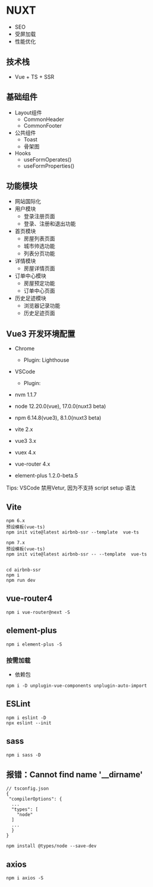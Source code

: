 # NUXT

- SEO
- 受屏加载
- 性能优化

## 技术栈

- Vue + TS + SSR


## 基础组件

- Layout组件
  - CommonHeader
  - CommonFooter
- 公共组件
  - Toast
  - 骨架图
- Hooks
  - useFormOperates()
  - useFormProperties()

## 功能模块

- 网站国际化
- 用户模块
  - 登录注册页面
  - 登录、注册和退出功能
- 首页模块
  - 房屋列表页面
  - 城市帅选功能
  - 列表分页功能
- 详情模块
  - 房屋详情页面
- 订单中心模块
  - 房屋预定功能
  - 订单中心页面
- 历史足迹模块
  - 浏览器记录功能
  - 历史足迹页面

## Vue3 开发环境配置

- Chrome
  - Plugin: Lighthouse
- VSCode
  - Plugin: 


- nvm 1.1.7
- node 12.20.0(vue), 17.0.0(nuxt3 beta)
- npm 6.14.8(vue3), 8.1.0(nuxt3 beta)
- vite 2.x
- vue3 3.x
- vuex 4.x
- vue-router 4.x
- element-plus 1.2.0-beta.5

Tips: VSCode 禁用Vetur, 因为不支持 script setup  语法

## Vite

```
npm 6.x
预设模板(vue-ts)
npm init vite@latest airbnb-ssr --template  vue-ts

npm 7.x
预设模板(vue-ts)
npm init vite@latest airbnb-ssr -- --template  vue-ts


cd airbnb-ssr
npm i
npm run dev
```


## vue-router4

```
npm i vue-router@next -S
```

## element-plus


```
npm i element-plus -S
```

### 按需加载

- 依赖包
```
npm i -D unplugin-vue-components unplugin-auto-import
```

## ESLint

```
npm i eslint -D
npx eslint --init
```

## sass

```
npm i sass -D
```


## 报错：Cannot find name '__dirname'

```
// tsconfig.json
{
 "compilerOptions": {
  ...
  "types": [
    "node"
  ]
  ...
  }
}

npm install @types/node --save-dev
```

## axios

```
npm i axios -S
```